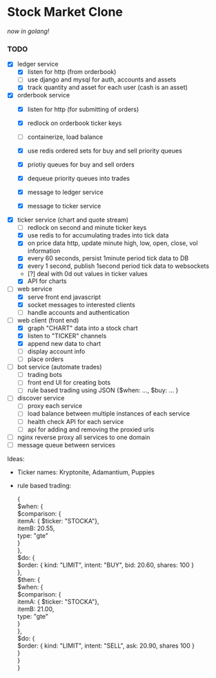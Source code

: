 # Stock Market Clone

_now in golang!_

### TODO
- [x] ledger service  
  - [x] listen for http (from orderbook)  
  - [ ] use django and mysql for auth, accounts and assets
  - [x] track quantity and asset for each user (cash is an asset)  

- [x] orderbook service  
  - [x] listen for http (for submitting of orders)  
  - [x] redlock on orderbook ticker keys
  - [ ] containerize, load balance
  - [x] use redis ordered sets for buy and sell priority queues
  - [x] priotiy queues for buy and sell orders  
  - [x] dequeue priority queues into trades  
  - [x] message to ledger service  
  - [x] message to ticker service  


- [x] ticker service (chart and quote stream)  
  - [ ] redlock on second and minute ticker keys
  - [x] use redis to for accumulating trades into tick data
  - [x] on price data http, update minute high, low, open, close, vol information  
  - [x] every 60 seconds, persist 1minute period tick data to DB  
  - [x] every 1 second, publish 1second period tick data to websockets
  - [?] deal with 0d out values in ticker values
  - [x] API for charts

- [ ] web service  
  - [x] serve front end javascript  
  - [x] socket messages to interested clients
  - [ ] handle accounts and authentication  

- [ ] web client (front end)  
  - [x] graph "CHART" data into a stock chart  
  - [x] listen to "TICKER" channels  
  - [x] append new data to chart  
  - [ ] display account info  
  - [ ] place orders  

- [ ] bot service (automate trades)  
  - [ ] trading bots   
  - [ ] front end UI for creating bots  
  - [ ] rule based trading using JSON {$when: ..., $buy: ... }  

- [ ] discover service
  - [ ] proxy each service
  - [ ] load balance between multiple instances of each service
  - [ ] health check API for each service
  - [ ] api for adding and removing the proxied urls

- [ ] nginx reverse proxy all services to one domain  
- [ ] message queue between services  
  
Ideas:  
 - Ticker names: Kryptonite, Adamantium, Puppies  
 - rule based trading:  
  
    {  
      $when: {  
        $comparison: {  
          itemA: { $ticker: "STOCKA"},  
          itemB: 20.55,  
          type: "gte"  
        }  
      },  
      $do: {  
        $order: { kind: "LIMIT", intent: "BUY", bid: 20.60, shares: 100 }  
      },  
      $then: {  
        $when: {  
          $comparison: {  
            itemA: { $ticker: "STOCKA"},  
            itemB: 21.00,  
            type: "gte"  
          }  
        },   
        $do: {  
          $order: { kind: "LIMIT", intent: "SELL", ask: 20.90, shares 100 }  
        }  
      }  
    }  

